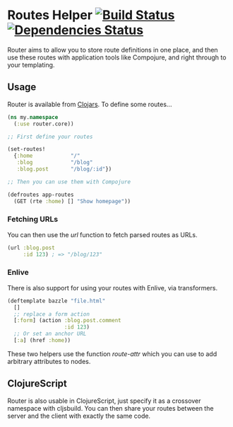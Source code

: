 
# Routes Helper [![Build Status](https://secure.travis-ci.org/rodnaph/router.png?branch=master)](http://travis-ci.org/rodnaph/router) [![Dependencies Status](http://clj-deps.herokuapp.com/github/rodnaph/router/status.png)](http://clj-deps.herokuapp.com/github/rodnaph/router)

Router aims to allow you to store route definitions in one place,
and then use these routes with application tools like Compojure, 
and right through to your templating.

## Usage

Router is available from [Clojars](https://clojars.org/router). To
define some routes...

```clojure
(ns my.namespace
  (:use router.core))

;; First define your routes

(set-routes!
  {:home            "/"
   :blog            "/blog"
   :blog.post       "/blog/:id"})

;; Then you can use them with Compojure

(defroutes app-routes
  (GET (rte :home) [] "Show homepage"))
```

### Fetching URLs

You can then use the _url_ function to fetch parsed routes as URLs.

```clojure
(url :blog.post
     :id 123) ; => "/blog/123"
```

### Enlive

There is also support for using your routes with Enlive, via transformers.

```clojure
(deftemplate bazzle "file.html"
  []
  ;; replace a form action
  [:form] (action :blog.post.comment
                  :id 123)
  ;; Or set an anchor URL
  [:a] (href :home))
```

These two helpers use the function _route-attr_ which you can use to
add arbitrary attributes to nodes.

## ClojureScript

Router is also usable in ClojureScript, just specify it as a crossover namespace
with cljsbuild.  You can then share your routes between the server and
the client with exactly the same code.


